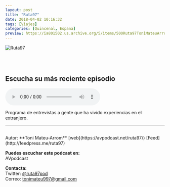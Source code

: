 ```yaml
---
layout: post
title: "Ruta97"
date: 2018-04-02 10:16:32
tags: [Viajes]
categories: [Quincenal, Espana]
preview: https://ia801502.us.archive.org/5/items/500Ruta97ToniMateuArrom/300Ruta97%20-%20Toni%20Mateu%20Arrom.jpg
---
```


![Ruta97](https://ia801502.us.archive.org/5/items/500Ruta97ToniMateuArrom/500Ruta97%20-%20Toni%20Mateu%20Arrom.jpg)

<br/>
<br/>

## Escucha su más reciente episodio

<!--reproductor-feed=http://feedpress.me/ruta97-->
<!--reproductor-start-->
<audio id="audio" preload="auto" controls="" src="http://tracking.feedpress.it/link/17960/10724506/R97_MACEDONIA_DEF.mp3"></audio>
<!--reproductor-end-->

Programa de entrevistas a gente que ha vivido experiencias en el extranjero.  

_ _ _
<br>
Autor: **Toni Mateu-Arrom**  
[web](https://avpodcast.net/ruta97/)  
[Feed](http://feedpress.me/ruta97)  


**Puedes escuchar este podcast en:**  
AVpodcast  

**Contacta:**  
Twitter: [@ruta97pod](https://twitter.com/ruta97pod)  
Correo: [tonimateu997@gmail.com](mailto:tonimateu997@gmail.com)  
